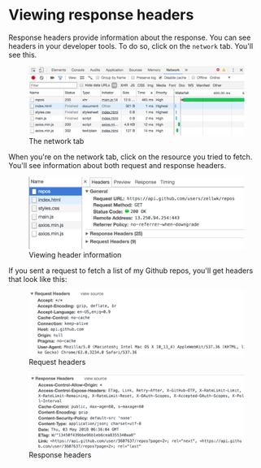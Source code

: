 # Viewing response headers

Response headers provide information about the response. You can see headers in your developer tools. To do so, click on the `network` tab. You'll see this.

<figure>
  <img src="../../images/ajax/headers/devtool-network-pane.png" alt="The network tab">
  <figcaption aria-hidden>The network tab</figcaption>
</figure>

When you're on the network tab, click on the resource you tried to fetch. You'll see information about both request and response headers.

<figure>
  <img src="../../images/ajax/headers/devtool-headers-view.png" alt="Viewing header information">
  <figcaption aria-hidden>Viewing header information</figcaption>
</figure>

If you sent a request to fetch a list of my Github repos, you'll get headers that look like this:

<figure>
  <img src="../../images/ajax/headers/devtool-request-headers.png" alt="Request headers">
  <figcaption aria-hidden>Request headers</figcaption>
</figure>

<figure>
  <img src="../../images/ajax/headers/devtool-response-headers.png" alt="response headers">
  <figcaption aria-hidden>Response headers</figcaption>
</figure>